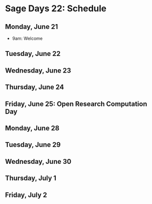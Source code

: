 

# Sage Days 22: Schedule


## Monday, June 21

* 9am: Welcome 

## Tuesday, June 22


## Wednesday, June 23


## Thursday, June 24


## Friday, June 25: Open Research Computation Day


## Monday, June 28


## Tuesday, June 29


## Wednesday, June 30


## Thursday, July 1


## Friday, July 2
